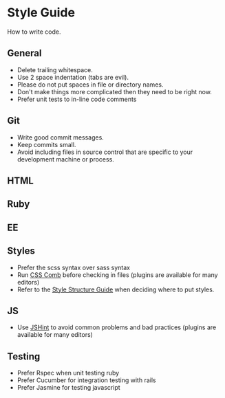Style Guide
==============

How to write code.


General
-------

* Delete trailing whitespace.
* Use 2 space indentation (tabs are evil).
* Please do not put spaces in file or directory names.
* Don't make things more complicated then they need to be right now.
* Prefer unit tests to in-line code comments

Git
-------
* Write good commit messages.
* Keep commits small.
* Avoid including files in source control that are specific to your development machine or process.



HTML
-------




Ruby
-------




EE
-------




Styles
-------
* Prefer the scss syntax over sass syntax
* Run [CSS Comb](http://csscomb.com) before checking in files (plugins are available for many editors)
* Refer to the [Style Structure Guide](style_structure/README.md) when deciding where to put styles.


JS
-------
* Use [JSHint](http://jshint.com) to avoid common problems and bad practices (plugins are available for many editors)


Testing
-------
* Prefer Rspec when unit testing ruby
* Prefer Cucumber for integration testing with rails
* Prefer Jasmine for testing javascript

